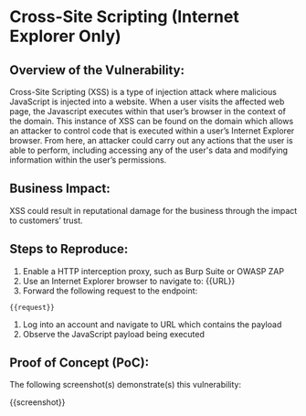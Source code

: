 # Cross-Site Scripting (Internet Explorer Only)

## Overview of the Vulnerability:

Cross-Site Scripting (XSS) is a type of injection attack where malicious JavaScript is injected into a website. When a user visits the affected web page, the Javascript executes within that user’s browser in the context of the domain. This instance of XSS can be found on the domain which allows an attacker to control code that is executed within a user’s Internet Explorer browser. From here, an attacker could carry out any actions that the user is able to perform, including accessing any of the user's data and modifying information within the user’s permissions.
  
## Business Impact:

XSS could result in reputational damage for the business through the impact to customers’ trust.

## Steps to Reproduce:

1. Enable a HTTP interception proxy, such as Burp Suite or OWASP ZAP
1. Use an Internet Explorer browser to navigate to: {{URL}}
1. Forward the following request to the endpoint:

```HTTP
{{request}}
```

1. Log into an account and navigate to URL which contains the payload
1. Observe the JavaScript payload being executed

## Proof of Concept (PoC):

The following screenshot(s) demonstrate(s) this vulnerability:

{{screenshot}}
